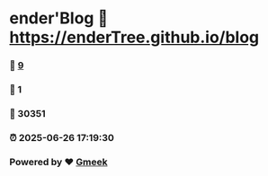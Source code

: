 # ender'Blog :link: https://enderTree.github.io/blog 
### :page_facing_up: [9](https://enderTree.github.io/blog/tag.html) 
### :speech_balloon: 1 
### :hibiscus: 30351 
### :alarm_clock: 2025-06-26 17:19:30 
### Powered by :heart: [Gmeek](https://github.com/Meekdai/Gmeek)
